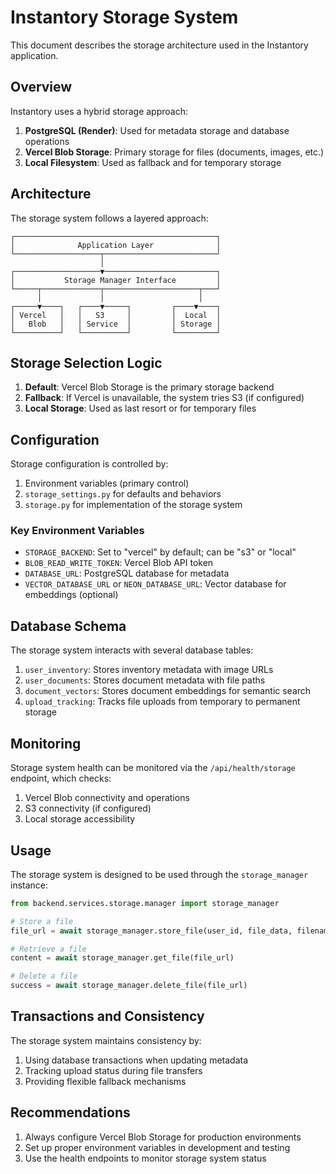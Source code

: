 # Instantory Storage System

This document describes the storage architecture used in the Instantory application.

## Overview

Instantory uses a hybrid storage approach:

1. **PostgreSQL (Render)**: Used for metadata storage and database operations
2. **Vercel Blob Storage**: Primary storage for files (documents, images, etc.)
3. **Local Filesystem**: Used as fallback and for temporary storage

## Architecture

The storage system follows a layered approach:

```
┌─────────────────────────────────────────────┐
│              Application Layer              │
└───────────────────┬─────────────────────────┘
                    │
┌───────────────────▼─────────────────────────┐
│           Storage Manager Interface         │
└─────┬─────────────┬─────────────────────┬───┘
      │             │                     │
┌─────▼────┐   ┌────▼─────┐         ┌────▼────┐
│ Vercel   │   │   S3     │         │  Local  │
│   Blob   │   │ Service  │         │ Storage │
└──────────┘   └──────────┘         └─────────┘
```

## Storage Selection Logic

1. **Default**: Vercel Blob Storage is the primary storage backend
2. **Fallback**: If Vercel is unavailable, the system tries S3 (if configured)
3. **Local Storage**: Used as last resort or for temporary files

## Configuration

Storage configuration is controlled by:

1. Environment variables (primary control)
2. `storage_settings.py` for defaults and behaviors
3. `storage.py` for implementation of the storage system

### Key Environment Variables

- `STORAGE_BACKEND`: Set to "vercel" by default; can be "s3" or "local"
- `BLOB_READ_WRITE_TOKEN`: Vercel Blob API token 
- `DATABASE_URL`: PostgreSQL database for metadata
- `VECTOR_DATABASE_URL` or `NEON_DATABASE_URL`: Vector database for embeddings (optional)

## Database Schema

The storage system interacts with several database tables:

1. `user_inventory`: Stores inventory metadata with image URLs
2. `user_documents`: Stores document metadata with file paths
3. `document_vectors`: Stores document embeddings for semantic search
4. `upload_tracking`: Tracks file uploads from temporary to permanent storage

## Monitoring

Storage system health can be monitored via the `/api/health/storage` endpoint, which checks:

1. Vercel Blob connectivity and operations
2. S3 connectivity (if configured)
3. Local storage accessibility

## Usage

The storage system is designed to be used through the `storage_manager` instance:

```python
from backend.services.storage.manager import storage_manager

# Store a file
file_url = await storage_manager.store_file(user_id, file_data, filename, content_type)

# Retrieve a file
content = await storage_manager.get_file(file_url)

# Delete a file
success = await storage_manager.delete_file(file_url)
```

## Transactions and Consistency

The storage system maintains consistency by:

1. Using database transactions when updating metadata
2. Tracking upload status during file transfers
3. Providing flexible fallback mechanisms

## Recommendations

1. Always configure Vercel Blob Storage for production environments
2. Set up proper environment variables in development and testing
3. Use the health endpoints to monitor storage system status

